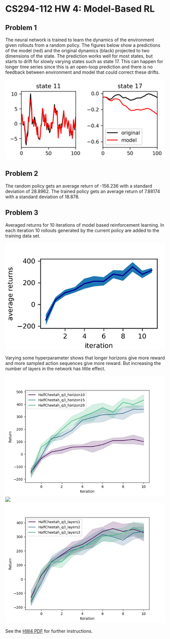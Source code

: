 # CS294-112 HW 4: Model-Based RL

## Problem 1

The neural network is trained to learn the dynamics of the environment given
rollouts from a random policy. The figures below show a predictions of the model (red)
and the original dynamics (black) projected to two dimensions of the state. The prediction
works well for most states, but starts to drift for slowly varying states such as
state 17. This can happen for longer time series since this is an open-loop prediction
and there is no feedback between environment and model that could correct these
drifts.

![](plots_part1.png)

## Problem 2

The random policy gets an average return of -156.236 with a standard deviation of 28.8962.
The trained policy gets an average return of  7.88174 with a standard deviation of 18.878.

## Problem 3

Averaged returns for 10 iterations of model based reinforcement learning. In each
iteration 10 rollouts generated by the current policy are added to the training data set.

![](plots_part3.png)

Varying some hyperparameter shows that longer horizons give more reward and more
sampled action sequences give more reward. But increasing the number of layers in
the network has little effect.

![](plots/HalfCheetah_q3_mpc_horizon.jpg)
![](plots/HalfCheetah_q3_action.jpg)
![](plots/HalfCheetah_q3_nn_layers.jpg)

See the [HW4 PDF](http://rail.eecs.berkeley.edu/deeprlcourse/static/homeworks/hw4.pdf) for further instructions.
